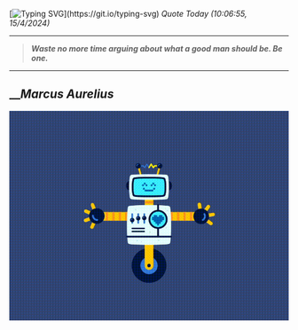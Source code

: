 [![Typing SVG](https://readme-typing-svg.herokuapp.com?font=Press+Start+2P&color=C2F784&size=35&width=900&height=100&lines=Hello+World%2C+I'm+Hung+!)](https://git.io/typing-svg) 
_Quote Today (10:06:55, 15/4/2024)_
___
>**_Waste no more time arguing about what a good man should be. Be one._**
___

## __**_Marcus Aurelius_**

![RobotDance](src/assets/images/robot-dancing-dribble.gif?style=center)
